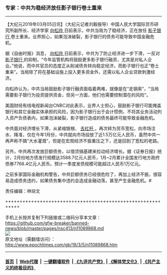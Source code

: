 ### 专家：中共为稳经济放任影子银行卷土重来
------------------------

<p>
 【大纪元2019年03月05日讯】（大纪元记者刘毅报导）中国人民大学国际货币研究所副所长、经济学家
 <a href="http://www.epochtimes.com/gb/tag/%E5%90%91%E6%9D%BE%E7%A5%9A.html">
  向松祚
 </a>
 日前表示，中共当局为了稳经济，正在放任
 <a href="http://www.epochtimes.com/gb/tag/%E5%BD%B1%E5%AD%90%E9%93%B6%E8%A1%8C.html">
  影子银行
 </a>
 卷土重来。业界担心，如果泡沫破裂，影子银行的债务可能导致中国金融危机。
</p>
<p>
 据《自由时报》消息，
 <a href="http://www.epochtimes.com/gb/tag/%E5%90%91%E6%9D%BE%E7%A5%9A.html">
  向松祚
 </a>
 日前表示，中共为了防止经济进一步下滑，一反对
 <a href="http://www.epochtimes.com/gb/tag/%E5%BD%B1%E5%AD%90%E9%93%B6%E8%A1%8C.html">
  影子银行
 </a>
 的抑制，“今年监管机构将鼓励更多影子银行融资，尤其是对私人企业。”他说，而中共官员的态度正从削减债务转向稳定经济，而影子银行也正“卷土重来”。当局除了将在基础设施上投入更多资金外，还需以私人企业贷款刺激经济。
</p>
<p>
 向松祚认为，中共当局鼓励影子银行融资面临着两难，就像是在“走钢索”，“当局需要影子银行为投资提供资金，但另一方面，他们也需要控制潜在的风险”。
</p>
<p>
 美国财经有线电视新闻台CNBC对此表示，业界人士担心，鼓励影子银行可能掩盖银行和其它金融实体承担的风险，因为影子银行出于会计惯例，不将其业务活动列入资产负债表内，如果泡沫破裂，影子银行造成的债务最终可能导致金融危机。
</p>
<p>
 中共面对经济增长下滑，从紧缩银根、
 <a href="http://www.epochtimes.com/gb/tag/%E5%8E%BB%E6%9D%A0%E6%9D%86.html">
  去杠杆
 </a>
 ，再次转为货币宽松，向市场注水、降准，仅在今年1月份，中共就向市场投放了近1.5万亿元人民币，虽然中共一再声称不搞“大水灌溉”，但是在宏观经济不振重压之下，还是回到了宽松的老路。
</p>
<p>
 另外，中共再次发放巨额债务，以借贷搞基建来拉动经济增长。据《证券日报》统计，2月份地方债发行规模达3588.7亿元人民币，1月~2月累计全国发行地方政府债券7768.4亿元人民币。预计一季度发债规模可能超过人民币1万亿元。
</p>
<p>
 之前多家国际金融机构警告，中共巨额债务已经很危险了，再加上经济不振，很容易造成债务违约，如果债务集中违约会造成金融动荡，甚至产生金融危机。#
</p>
<p>
 责任编辑：林琮文
</p>

+++++++++++++++++++++++++++++++++++++++++++++++++++++++++++<br/><br/>
手机上长按并复制下列链接或二维码分享本文章：<br/>
https://github.com/gfw-breaker/banned-news/blob/master/pages/nsc413/n11089868.md <br/>
<a href='https://github.com/gfw-breaker/banned-news/blob/master/pages/nsc413/n11089868.md'><img src='https://github.com/gfw-breaker/banned-news/blob/master/pages/nsc413/n11089868.md.png'/></a> <br/>
原文地址（需翻墙访问）：http://www.epochtimes.com/gb/19/3/5/n11089868.htm


------------------------
#### [首页](https://github.com/gfw-breaker/banned-news/blob/master/README.md) &nbsp;|&nbsp; [Web代理](https://github.com/labour-camp/helloworld) &nbsp;|&nbsp; [一键翻墙软件](https://github.com/gfw-breaker/nogfw/blob/master/README.md) &nbsp;| [《九评共产党》](https://github.com/gfw-breaker/9ping.md/blob/master/README.md#九评之一评共产党是什么) | [《解体党文化》](https://github.com/gfw-breaker/jtdwh.md/blob/master/README.md) | [《共产主义的终极目的》](https://github.com/gfw-breaker/gczydzjmd.md/blob/master/README.md)

